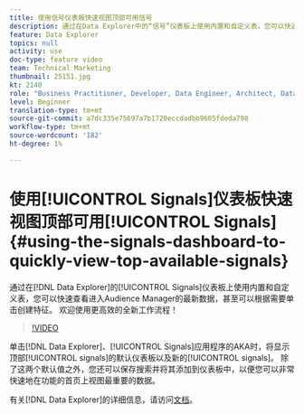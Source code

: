 ```yaml
---
title: 使用信号仪表板快速视图顶部可用信号
description: 通过在Data Explorer中的“信号”仪表板上使用内置和自定义表，您可以快速查看进入Audience Manager的最新数据，甚至可以点击以根据需要创建特征。 欢迎使用更高效的全新工作流程！
feature: Data Explorer
topics: null
activity: use
doc-type: feature video
team: Technical Marketing
thumbnail: 25151.jpg
kt: 2140
role: "Business Practitioner, Developer, Data Engineer, Architect, Data Architect, Administrator, Leader"
level: Beginner
translation-type: tm+mt
source-git-commit: a7dc335e75697a7b1720eccdadbb9605fdeda798
workflow-type: tm+mt
source-wordcount: '182'
ht-degree: 1%

---
```



# 使用[!UICONTROL Signals]仪表板快速视图顶部可用[!UICONTROL Signals] {#using-the-signals-dashboard-to-quickly-view-top-available-signals}

通过在[!DNL Data Explorer]的[!UICONTROL Signals]仪表板上使用内置和自定义表，您可以快速查看进入Audience Manager的最新数据，甚至可以根据需要单击创建特征。 欢迎使用更高效的全新工作流程！

>[!VIDEO](https://video.tv.adobe.com/v/25151/?quality=12)

单击[!DNL Data Explorer]、[!UICONTROL Signals]应用程序的AKA时，将显示顶部[!UICONTROL signals]的默认仪表板以及新的[!UICONTROL signals]。 除了这两个默认值之外，您还可以保存搜索并将其添加到仪表板中，以便您可以非常快速地在功能的首页上视图最重要的数据。

有关[!DNL Data Explorer]的详细信息，请访问[文档](https://experiencecloud.adobe.com/resources/help/en_US/aam/data-explorer.html)。